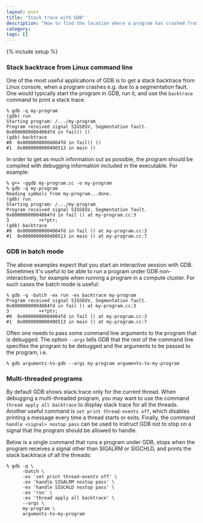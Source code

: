 ```yaml
---
layout: post
title: "Stack trace with GDB"
description: "How to find the location where a program has crashed from Linux command line"
category: 
tags: []
---
```

{% include setup %}

### Stack backtrace from Linux command line

One of the most useful applications of GDB is to get a stack backtrace from
Linux console, when a program crashes e.g. due to a segmentation fault. One
would typically start the program in GDB, run it, and use the `backtrace`
command to print a stack trace.

    % gdb -q my-program
    (gdb) run
    Starting program: /.../my-program
    Program received signal SIGSEGV, Segmentation fault.
    0x00000000004004fd in fail() ()
    (gdb) backtrace
    #0  0x00000000004004fd in fail() ()
    #1  0x0000000000400513 in main ()

In order to get as much information out as possible, the program should be
compiled with debugging information included in the executable. For example:

    % g++ -ggdb my-program.cc -o my-program
    % gdb -q my-program
    Reading symbols from my-program...done.
    (gdb) run
    Starting program: /.../my-program
    Program received signal SIGSEGV, Segmentation fault.
    0x00000000004004fd in fail () at my-program.cc:3
    3           ++*ptr;
    (gdb) backtrace
    #0  0x00000000004004fd in fail () at my-program.cc:3
    #1  0x0000000000400513 in main () at my-program.cc:7

### GDB in batch mode

The above examples expect that you start an interactive session with GDB.
Sometimes it's useful to be able to run a program under GDB non-interactively,
for example when running a program in a compute cluster. For such cases the
batch mode is useful:

    % gdb -q -batch -ex run -ex backtrace my-program
    Program received signal SIGSEGV, Segmentation fault.
    0x00000000004004fd in fail () at my-program.cc:3
    3           ++*ptr;
    #0  0x00000000004004fd in fail () at my-program.cc:3
    #1  0x0000000000400513 in main () at my-program.cc:7

Often one needs to pass some command line arguments to the program that is
debugged. The option `--args` tells GDB that the rest of the command line
specifies the program to be debugged and the arguments to be passed to the
program, i.e.

    % gdb arguments-to-gdb --args my-program arguments-to-my-program

### Multi-threaded programs

By default GDB shows stack trace only for the current thread. When debugging a
multi-threaded program, you may want to use the command `thread apply all
backtrace` to display stack trace for all the threads. Another useful command is
`set print thread-events off`, which disables printing a message every time a
thread starts or exits. Finally, the command `handle <signal> nostop pass` can
be used to instruct GDB not to stop on a signal that the program should be
allowed to handle.

Below is a single command that runs a program under GDB, stops when the program
receives a signal other than SIGALRM or SIGCHLD, and prints the stack backtrace
of all the threads:

    % gdb -q \
          -batch \
          -ex 'set print thread-events off' \
          -ex 'handle SIGALRM nostop pass' \
          -ex 'handle SIGCHLD nostop pass' \
          -ex 'run' \
          -ex 'thread apply all backtrace' \
          --args \
          my-program \
          arguments-to-my-program
